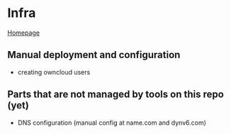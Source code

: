 # Infra

[Homepage](https://home.corentinpape.com)

## Manual deployment and configuration

- creating owncloud users

## Parts that are not managed by tools on this repo (yet)

- DNS configuration (manual config at name.com and dynv6.com)
